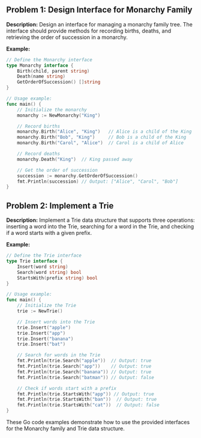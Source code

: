 ## Problem 1: Design Interface for Monarchy Family

**Description:** Design an interface for managing a monarchy family tree. The interface should provide methods for recording births, deaths, and retrieving the order of succession in a monarchy.

**Example:**
```go
// Define the Monarchy interface
type Monarchy interface {
    Birth(child, parent string)
    Death(name string)
    GetOrderOfSuccession() []string
}

// Usage example:
func main() {
    // Initialize the monarchy
    monarchy := NewMonarchy("King")

    // Record births
    monarchy.Birth("Alice", "King")   // Alice is a child of the King
    monarchy.Birth("Bob", "King")     // Bob is a child of the King
    monarchy.Birth("Carol", "Alice")  // Carol is a child of Alice

    // Record deaths
    monarchy.Death("King")  // King passed away

    // Get the order of succession
    succession := monarchy.GetOrderOfSuccession()
    fmt.Println(succession) // Output: ["Alice", "Carol", "Bob"]
}
```

## Problem 2: Implement a Trie

**Description:** Implement a Trie data structure that supports three operations: inserting a word into the Trie, searching for a word in the Trie, and checking if a word starts with a given prefix.

**Example:**
```go
// Define the Trie interface
type Trie interface {
    Insert(word string)
    Search(word string) bool
    StartsWith(prefix string) bool
}

// Usage example:
func main() {
    // Initialize the Trie
    trie := NewTrie()

    // Insert words into the Trie
    trie.Insert("apple")
    trie.Insert("app")
    trie.Insert("banana")
    trie.Insert("bat")

    // Search for words in the Trie
    fmt.Println(trie.Search("apple"))  // Output: true
    fmt.Println(trie.Search("app"))    // Output: true
    fmt.Println(trie.Search("banana")) // Output: true
    fmt.Println(trie.Search("batman")) // Output: false

    // Check if words start with a prefix
    fmt.Println(trie.StartsWith("app")) // Output: true
    fmt.Println(trie.StartsWith("ban"))  // Output: true
    fmt.Println(trie.StartsWith("cat"))  // Output: false
}
```

These Go code examples demonstrate how to use the provided interfaces for the Monarchy family and Trie data structure.
